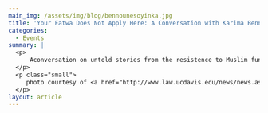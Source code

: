 ```yaml
---
main_img: /assets/img/blog/bennounesoyinka.jpg
title: 'Your Fatwa Does Not Apply Here: A Conversation with Karima Bennoune and Wole Soyinka'
categories:
  - Events
summary: |
  <p>
  	  Aconversation on untold stories from the resistence to Muslim fundamentalism, featuring Bennoune and Nobel Laureate Wole Soyinka. Moderated by LMU professors Najwa al-Qattan and Amir Hussein.
  </p>
  <p class="small">
  	 photo courtesy of <a href="http://www.law.ucdavis.edu/news/news.aspx?id=4497" target="_blank">UC Davis School of Law.</a>
  </p>
layout: article
---
```


